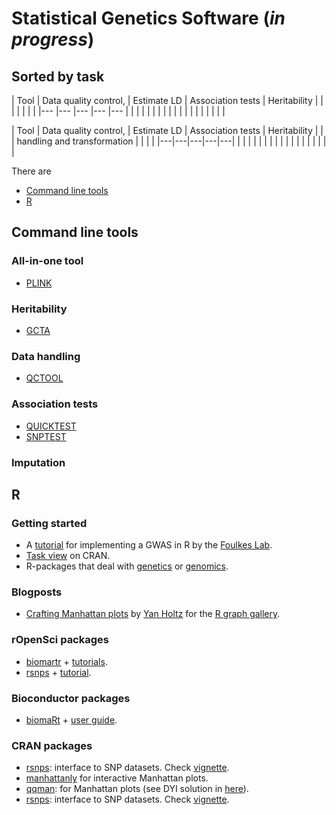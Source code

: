 
# Statistical Genetics Software (*in progress*)


## Sorted by task

|  Tool 	|   Data quality control,	|   Estimate LD 	|  Association tests  	|  Heritability 	|
|   	|   	|   	|   	|   	|
|---	|---	|---	|---	|---	|
|   	|   	|   	|   	|   	|
|   	|   	|   	|   	|   	|
|   	|   	|   	|   	|   	|

| Tool  | Data quality control, | Estimate LD  | Association tests  | Heritability  |
|   | handling and transformation  |   |   |   |
|---|---|---|---|---|
|   |   |   |   |   |
|   |   |   |   |   |
|   |   |   |   |   |

There are 
- [Command line tools](#command-line-tools)
- [R](#r)


## Command line tools

### All-in-one tool

- [PLINK](https://www.cog-genomics.org/plink/2.0/)

### Heritability

- [GCTA](https://cnsgenomics.com/software/gcta/#Overview)

### Data handling

- [QCTOOL](http://www.well.ox.ac.uk/~gav/qctool_v2/)

### Association tests

- [QUICKTEST](https://wp.unil.ch/sgg/quicktest/)
- [SNPTEST](https://mathgen.stats.ox.ac.uk/genetics_software/snptest/snptest.html)

### Imputation



## R

### Getting started
- A [tutorial](http://www.stat-gen.org/tut/tut_intro.html) for implementing a GWAS in R by the [Foulkes Lab](http://www.stat-gen.org/about.html).
- [Task view](https://cran.r-project.org/web/views/Genetics.html) on CRAN.
- R-packages that deal with [genetics](https://rdrr.io/search?q=genetics) or [genomics](https://rdrr.io/search?q=genomics). 

### Blogposts

- [Crafting Manhattan plots](https://www.r-graph-gallery.com/wp-content/uploads/2018/02/Manhattan_plot_in_R.html) by [Yan Holtz](https://github.com/holtzy/) for the [R graph gallery](https://www.r-graph-gallery.com/). 


### rOpenSci packages
- [biomartr](https://github.com/ropensci/biomartr) + [tutorials](https://github.com/ropensci/biomartr#tutorials).
- [rsnps](https://github.com/ropensci/rsnps) + [tutorial](https://github.com/ropensci/rsnps/blob/master/vignettes/rsnps_vignette.Rmd).

### Bioconductor packages 
- [biomaRt](https://bioconductor.org/packages/release/bioc/html/biomaRt.html) + [user guide](https://bioconductor.org/packages/release/bioc/vignettes/biomaRt/inst/doc/biomaRt.html).

### CRAN packages
- [rsnps](https://cran.r-project.org/web/packages/rsnps/): interface to SNP datasets. Check [vignette](https://cran.r-project.org/web/packages/rsnps/vignettes/rsnps_vignette.html).
- [manhattanly](https://moderndata.plot.ly/manhattanly-r-package-for-interactive-manhattan-plots/) for interactive Manhattan plots. 
- [qqman](https://cran.r-project.org/web/packages/qqman/index.html): for Manhattan plots (see DYI solution in [here](https://www.r-graph-gallery.com/wp-content/uploads/2018/02/Manhattan_plot_in_R.html)).
- [rsnps](https://cran.r-project.org/web/packages/rsnps/): interface to SNP datasets. Check [vignette](https://cran.r-project.org/web/packages/rsnps/vignettes/rsnps_vignette.html).

